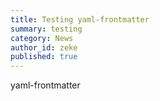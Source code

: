 ```yaml
---
title: Testing yaml-frontmatter
summary: testing
category: News
author_id: zeke
published: true
---
```

yaml-frontmatter
